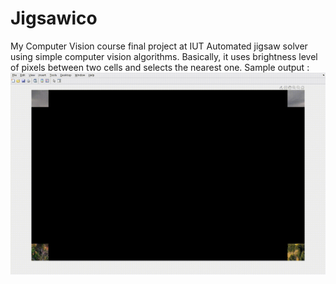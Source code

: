 # Jigsawico
My Computer Vision course final project at IUT
Automated jigsaw solver using simple computer vision algorithms. 
Basically, it uses brightness level of pixels between two cells and selects the nearest one. 
Sample output :
![img](https://github.com/mohammad-abdollahi/Jigsawico/blob/master/run.gif)
